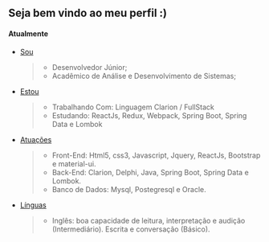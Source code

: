 ## Seja bem vindo ao meu perfil :)

#### Atualmente

 * [Sou](#Sou)
   > * Desenvolvedor Júnior;
   > * Acadêmico de Análise e Desenvolvimento de Sistemas;

 * [Estou](#Estou)
   > * Trabalhando Com: Linguagem Clarion / FullStack
   > * Estudando: ReactJs, Redux, Webpack, Spring Boot, Spring Data e Lombok
   
 * [Atuações](#Atuações)
   > * Front-End: Html5, css3, Javascript, Jquery, ReactJs, Bootstrap e material-ui.
   > * Back-End: Clarion, Delphi, Java, Spring Boot, Spring Data e Lombok.
   > * Banco de Dados: Mysql, Postegresql e Oracle.
   
 * [Línguas](#Línguas)
   > * Inglês: boa capacidade de leitura, interpretação e audição (Intermediário). Escrita e conversação (Básico).
